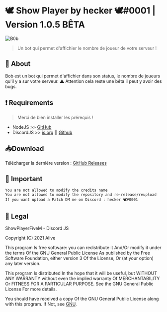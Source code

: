 # 🕊 Show Player by hecker 🕊#0001 | Version 1.0.5 BÊTA
![B0b](https://cdn.aliverp.ovh/bob/update-1.0.5.png)

> Un bot qui permet d'affichier le nombre de joueur de votre serveur !

## 📍 About
Bob est un bot qui permet d'affichier dans son status, le nombre de joueurs qu'il y a sur votre serveur.
 ⚠️ Attention cela reste une bêta il peut y avoir des bugs.

## ❗ Requirements
> Merci de bien installer les prérequis !
- NodeJS >> [GitHub](https://nodejs.org)
- DiscordJS >> [js.org](https://discord.js.org) || [Github](https://github.com/discordjs/discord.js/)

## 📥Download
Télécharger la dernière version : [GitHub Releases](https://github.com/ERROR666exe/ShowPlayerFiveM/releases)

## 🦺 Important
```Alive Korp™
You are not allowed to modify the credits name
You are not allowed to modify the repository and re-release/reupload
If you want upload a Patch DM me on Discord : hecker 🕊#0001
```

## 📏 Legal
ShowPlayerFiveM - Discord JS

Copyright (C) 2021 Alive

This program Is free software: you can redistribute it And/Or modify it under the terms Of the GNU General Public License As published by the Free Software Foundation, either version 3 Of the License, Or (at your option) any later version.

This program Is distributed In the hope that it will be useful, but WITHOUT ANY WARRANTY without even the implied warranty Of MERCHANTABILITY Or FITNESS FOR A PARTICULAR PURPOSE. See the GNU General Public License For more details.

You should have received a copy Of the GNU General Public License along with this program. If Not, see [GNU](http://www.gnu.org/licenses/).
